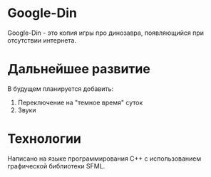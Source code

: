 # Google-Din
Google-Din - это копия игры про динозавра, появляющийся при отсутствии интернета.
# Дальнейшее развитие
В будущем планируется добавить:
1. Переключение на "темное время" суток
2. Звуки
# Технологии
Написано на языке программирования C++ с использованием графической библиотеки SFML.
